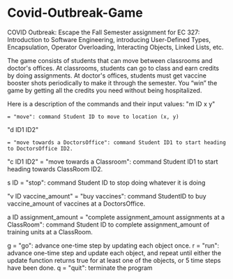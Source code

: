 # Covid-Outbreak-Game

COVID Outbreak: Escape the Fall Semester assignment for EC 327: Introduction to Software Engineering, introducing User-Defined Types, Encapsulation, Operator Overloading, Interacting Objects, Linked Lists, etc.

The game consists of students that can move between classrooms and doctor's offices. At classrooms, students can go to class and earn credits by doing assignments. At doctor's offices, students must get vaccine booster shots periodically to make it through the semester. You “win” the game by getting all the credits you need without being hospitalized.

Here is a description of the commands and their input values:
"m ID x y"

    = "move": command Student ID to move to location (x, y)
"d ID1 ID2"

    = "move towards a DoctorsOffice": command Student ID1 to start heading to DoctorsOffice ID2.

"c ID1 ID2"
    = "move towards a Classroom": command Student ID1 to start heading towards ClassRoom ID2.

s ID
    = "stop": command Student ID to stop doing whatever it is doing

"v ID vaccine_amount"
    = "buy vaccines": command StudentID to buy vaccine_amount of vaccines at a DoctorsOffice.

a ID assignment_amount
    = "complete assignment_amount assignments at a ClassRoom": command Student ID to complete assignment_amount of training units at a ClassRoom.

g
    = "go": advance one-time step by updating each object once.
r
    = "run": advance one-time step and update each object, and repeat until either the update function returns true for at least one of the objects, or 5 time steps have been done.
q
    = "quit": terminate the program
